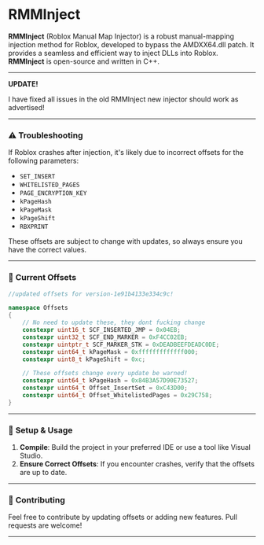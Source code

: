 
# RMMInject

**RMMInject** (Roblox Manual Map Injector) is a robust manual-mapping injection method for Roblox, developed to bypass the AMDXX64.dll patch. It provides a seamless and efficient way to inject DLLs into Roblox. **RMMInject** is open-source and written in C++.

---

**UPDATE!**

I have fixed all issues in the old RMMInject new injector should work as advertised!

---

### ⚠️ **Troubleshooting**

If Roblox crashes after injection, it's likely due to incorrect offsets for the following parameters:

- `SET_INSERT`
- `WHITELISTED_PAGES`
- `PAGE_ENCRYPTION_KEY`
- `kPageHash`
- `kPageMask`
- `kPageShift`
- `RBXPRINT`

These offsets are subject to change with updates, so always ensure you have the correct values.

---

### 📜 **Current Offsets**

```cpp
//updated offsets for version-1e91b4133e334c9c!

namespace Offsets
{
	// No need to update these, they dont fucking change
	constexpr uint16_t SCF_INSERTED_JMP = 0x04EB;
	constexpr uint32_t SCF_END_MARKER = 0xF4CC02EB;
	constexpr uintptr_t SCF_MARKER_STK = 0xDEADBEEFDEADC0DE;
	constexpr uint64_t kPageMask = 0xfffffffffffff000;
	constexpr uint8_t kPageShift = 0xc;

	// These offsets change every update be warned!
    constexpr uint64_t kPageHash = 0x84B3A57D90E73527;
    constexpr uint64_t Offset_InsertSet = 0xC43D00;
    constexpr uint64_t Offset_WhitelistedPages = 0x29C758;
}
```

---

### 🔧 **Setup & Usage**

1. **Compile**: Build the project in your preferred IDE or use a tool like Visual Studio.
3. **Ensure Correct Offsets**: If you encounter crashes, verify that the offsets are up to date.

---

### 📝 **Contributing**

Feel free to contribute by updating offsets or adding new features. Pull requests are welcome!

---

